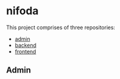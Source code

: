 # nifoda

This project comprises of three repositories:

- [admin](admin/)
- [backend](backend/)
- [frontend](frontend/)

## Admin
